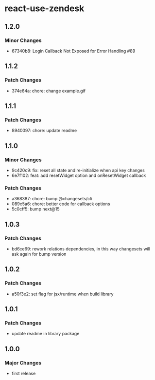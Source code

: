 # react-use-zendesk

## 1.2.0

### Minor Changes

- 67340b8: Login Callback Not Exposed for Error Handling #89

## 1.1.2

### Patch Changes

- 374e64a: chore: change example.gif

## 1.1.1

### Patch Changes

- 8940097: chore: update readme

## 1.1.0

### Minor Changes

- 9c420c9: fix: reset all state and re-initialize when api key changes
- 6e7f102: feat: add resetWidget option and onResetWidget callback

### Patch Changes

- a368387: chore: bump @changesets/cli
- 089c5a6: chore: better code for callback options
- 5c0cff5: bump next@15

## 1.0.3

### Patch Changes

- bd6ce69: rework relations dependencies, in this way changesets will ask again for bump version

## 1.0.2

### Patch Changes

- a50f3e2: set flag for jsx/runtime when build library

## 1.0.1

### Patch Changes

- update readme in library package

## 1.0.0

### Major Changes

- first release
